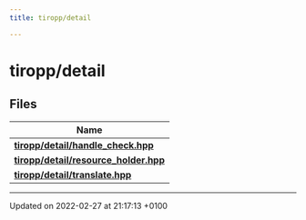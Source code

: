 ```yaml
---
title: tiropp/detail

---
```


# tiropp/detail



## Files

| Name           |
| -------------- |
| **[tiropp/detail/handle_check.hpp](/docs/api/files/handle__check_8hpp#file-handle-check.hpp)**  |
| **[tiropp/detail/resource_holder.hpp](/docs/api/files/resource__holder_8hpp#file-resource-holder.hpp)**  |
| **[tiropp/detail/translate.hpp](/docs/api/files/translate_8hpp#file-translate.hpp)**  |






-------------------------------

Updated on 2022-02-27 at 21:17:13 +0100
